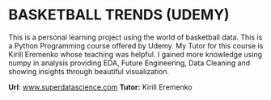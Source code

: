 # BASKETBALL TRENDS (UDEMY)
This is a personal learning project using the world of basketball data. 
This is a Python Programming course offered by Udemy. 
My Tutor for this course is Kirill Eremenko whose teaching was helpful. I gained more knowledge using numpy  in analysis providing EDA, Future 
Engineering, Data Cleaning and showing insights through beautiful visualization.


**Url**: www.superdatascience.com
**Tutor:** Kirill Eremenko
